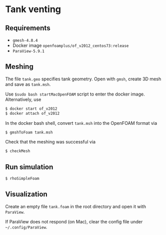 # Tank venting

## Requirements

- `gmesh-4.8.4`
- Docker image `openfoamplus/of_v2012_centos73:release`
- `ParaView-5.9.1`

## Meshing

The file `tank.geo` specifies tank geometry.
Open with `gmsh`, create 3D mesh and save as `tank.msh`. 

Use `$sudo bash startMacOpenFOAM` script to enter the docker image. 
Alternatively, use
```bash
$ docker start of_v2012 
$ docker attach of_v2012
```
In the docker bash shell, convert `tank.msh` into the OpenFOAM format via
```bash
$ gmshToFoam tank.msh
```
Check that the meshing was successful via
```bash
$ checkMesh
```

## Run simulation

```bash
$ rhoSimpleFoam
```

## Visualization

Create an empty file `tank.foam` in the root directory and open it with `ParaView`. 

If ParaView does not respond (on Mac), clear the config file under `~/.config/ParaView`.